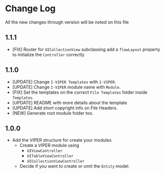 # Change Log

All the new changes through version will be noted on this file

## 1.1.1

* [FIX] Router for `UICollectionView` subclassing add a `flowLayout` property to initialize the `Controller` correctly

## 1.1.0

* [UPDATE] Change `I-VIPER Templates` with `I-VIPER`.
* [UPDATE] Change `I-VIPER` module name with `Module`.
* [FIX] Set the templates on the correct `File Templates` folder inside `Templates`.
* [UPDATE] README with more details about the template
* [UPDATE] Add short copyright info on File Headers.
* [NEW] Generate root module folder too.

## 1.0.0

* Add the VIPER structure for create your modules.
  * Create a VIPER module using
    * `UIViewController`
    * `UITableViewController`
    * `UICollectionViewController`
  * Decide if you want to create or omit the `Entity` model.